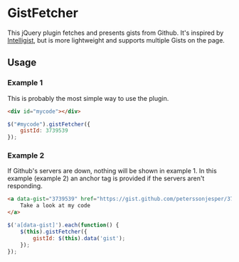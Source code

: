 GistFetcher
===========

This jQuery plugin fetches and presents gists from Github. It's inspired by [Intelligist](http://srobbin.com/jquery-plugins/intelligist/), but is more lightweight and supports multiple Gists on the page.


Usage
-----

### Example 1 ###

This is probably the most simple way to use the plugin.

```html
<div id="mycode"></div>
```

```javascript
$("#mycode").gistFetcher({
    gistId: 3739539
});

```

### Example 2 ###

If Github's servers are down, nothing will be shown in example 1. In this example (example 2) an anchor tag is provided if the servers aren't responding.

```html
<a data-gist="3739539" href="https://gist.github.com/peterssonjesper/3739539">
    Take a look at my code
</a>
```

```javascript
$('a[data-gist]').each(function() {
    $(this).gistFetcher({
        gistId: $(this).data('gist');
    });
});

```
